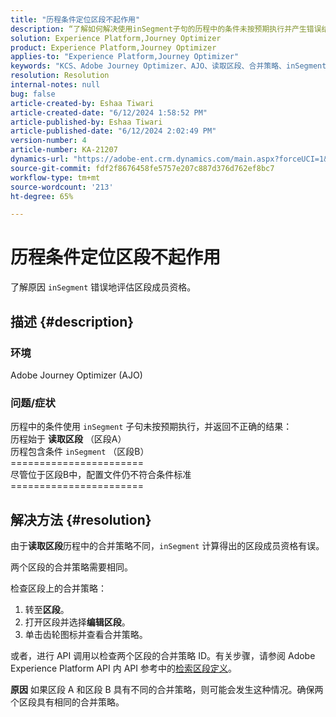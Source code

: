 ```yaml
---
title: "历程条件定位区段不起作用"
description: “了解如何解决使用inSegment子句的历程中的条件未按预期执行并产生错误结果的问题。”
solution: Experience Platform,Journey Optimizer
product: Experience Platform,Journey Optimizer
applies-to: "Experience Platform,Journey Optimizer"
keywords: "KCS、Adobe Journey Optimizer、AJO、读取区段、合并策略、inSegment 子句"
resolution: Resolution
internal-notes: null
bug: false
article-created-by: Eshaa Tiwari
article-created-date: "6/12/2024 1:58:52 PM"
article-published-by: Eshaa Tiwari
article-published-date: "6/12/2024 2:02:49 PM"
version-number: 4
article-number: KA-21207
dynamics-url: "https://adobe-ent.crm.dynamics.com/main.aspx?forceUCI=1&pagetype=entityrecord&etn=knowledgearticle&id=0da8bee4-c328-ef11-840a-6045bd029b18"
source-git-commit: fdf2f8676458fe5757e207c887d376d762ef8bc7
workflow-type: tm+mt
source-wordcount: '213'
ht-degree: 65%

---
```


# 历程条件定位区段不起作用


了解原因 `inSegment` 错误地评估区段成员资格。

## 描述 {#description}


### 环境

Adobe Journey Optimizer (AJO)

### 问题/症状

历程中的条件使用 `inSegment` 子句未按预期执行，并返回不正确的结果：
<br>历程始于 <b>读取区段</b> （区段A）
<br>历程包含条件 `inSegment` （区段B）
<br>=======================
<br>尽管位于区段B中，配置文件仍不符合条件标准
<br>=======================

## 解决方法 {#resolution}


由于<b>读取区段</b>历程中的合并策略不同，`inSegment` 计算得出的区段成员资格有误。

两个区段的合并策略需要相同。

检查区段上的合并策略：

1. 转至<b>区段</b>。
2. 打开区段并选择<b>编辑区段</b>。
3. 单击齿轮图标并查看合并策略。


或者，进行 API 调用以检查两个区段的合并策略 ID。有关步骤，请参阅 Adobe Experience Platform API 内 API 参考中的[检索区段定义](https://developer.adobe.com/experience-platform-apis/references/segmentation/#tag/Segment-definitions/operation/retrieveSegmentDefinitionById)。


<b>原因</b>
如果区段 A 和区段 B 具有不同的合并策略，则可能会发生这种情况。确保两个区段具有相同的合并策略。
